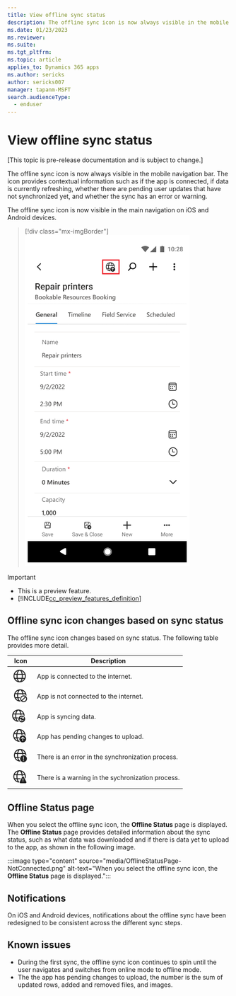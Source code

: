 ```yaml
---
title: View offline sync status
description: The offline sync icon is now always visible in the mobile navigation bar. The icon provides contextual information such as if the app is connected, if data is currently refreshing, whether there are pending user updates that have not synchronized yet, and whether the sync has an error or warning.
ms.date: 01/23/2023
ms.reviewer: 
ms.suite: 
ms.tgt_pltfrm: 
ms.topic: article
applies_to: Dynamics 365 apps
ms.author: sericks
author: sericks007
manager: tapanm-MSFT
search.audienceType: 
  - enduser
---
```


# View offline sync status

[This topic is pre-release documentation and is subject to change.]

The offline sync icon is now always visible in the mobile navigation bar. The icon provides contextual information such as if the app is connected, if data is currently refreshing, whether there are pending user updates that have not synchronized yet, and whether the sync has an error or warning.

The offline sync icon is now visible in the main navigation on iOS and Android devices.

> [!div class="mx-imgBorder"]
> ![The offline sync icon is visible in the main navigation bar.](media/offline-sync-icon-small.png)

> [!IMPORTANT]
> - This is a preview feature.
> - [!INCLUDE[cc_preview_features_definition](../includes/cc-preview-features-definition.md)]

## Offline sync icon changes based on sync status
The offline sync icon changes based on sync status.  The following table provides more detail.

| Icon | Description|
|------|--------------|
| ![Icon showing that the app is connected to the internet.](media/connected.png "Icon showing that the app is connected to the internet.")| App is connected to the internet.|
| ![Icon showing that the app is not connected to the internet.](media/not-connected.png "Icon showing that the app is not connected to the internet.") |App is not connected to the internet.|
| ![Icon showing that the app is syncing data.](media/synching.png "Icon showing that the app is syncing data.") |App is syncing data.|
| ![Icon showing that the app has pending changes to upload.](media/upload-pending-changes.png "Icon showing that the app has pending changes to upload.") |App has pending changes to upload.|
| ![Icon showing that there is an error in the synchronization process.](media/error.png "Icon showing that there is an error in the synchronization process.") |There is an error in the synchronization process.|
| ![Icon showing that there is a warning in the synchronization process.](media/warning.png "Icon showing that there is a warning in the synchronization process.") |There is a warning in the sychronization process.|

## Offline Status page
When you select the offline sync icon, the **Offline Status** page is displayed. The **Offline Status** page provides detailed information about the sync status, such as what data was downloaded and if there is data yet to upload to the app, as shown in the following image.

:::image type="content" source="media/OfflineStatusPage-NotConnected.png" alt-text="When you select the offline sync icon, the **Offline Status** page is displayed.":::

## Notifications
On iOS and Android devices, notifications about the offline sync have been redesigned to be consistent across the different sync steps.    

## Known issues

- During the first sync, the offline sync icon continues to spin until the user navigates and switches from online mode to offline mode. 
- The the app has pending changes to upload, the number is the sum of updated rows, added and removed files, and images.   

